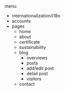 menu:

- internationalization/i18n
- accounts
- pages
  - home
  - about
  - certificate
  - sustainability
  - blog
    - overviews
    - posts
    - add/edit post
    - detail post
    - visitors
  - contact